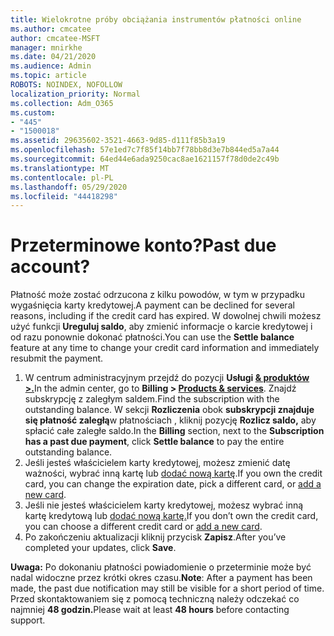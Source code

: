 ```yaml
---
title: Wielokrotne próby obciążania instrumentów płatności online
ms.author: cmcatee
author: cmcatee-MSFT
manager: mnirkhe
ms.date: 04/21/2020
ms.audience: Admin
ms.topic: article
ROBOTS: NOINDEX, NOFOLLOW
localization_priority: Normal
ms.collection: Adm_O365
ms.custom:
- "445"
- "1500018"
ms.assetid: 29635602-3521-4663-9d85-d111f85b3a19
ms.openlocfilehash: 57e1ed7c7f85f14bb7f78bb8d3e7b844ed5a7a44
ms.sourcegitcommit: 64ed44e6ada9250cac8ae1621157f78d0de2c49b
ms.translationtype: MT
ms.contentlocale: pl-PL
ms.lasthandoff: 05/29/2020
ms.locfileid: "44418298"
---
```

# <a name="past-due-account"></a><span data-ttu-id="17f0b-102">Przeterminowe konto?</span><span class="sxs-lookup"><span data-stu-id="17f0b-102">Past due account?</span></span>

<span data-ttu-id="17f0b-103">Płatność może zostać odrzucona z kilku powodów, w tym w przypadku wygaśnięcia karty kredytowej.</span><span class="sxs-lookup"><span data-stu-id="17f0b-103">A payment can be declined for several reasons, including if the credit card has expired.</span></span> <span data-ttu-id="17f0b-104">W dowolnej chwili możesz użyć funkcji **Ureguluj saldo**, aby zmienić informacje o karcie kredytowej i od razu ponownie dokonać płatności.</span><span class="sxs-lookup"><span data-stu-id="17f0b-104">You can use the **Settle balance** feature at any time to change your credit card information and immediately resubmit the payment.</span></span>

1. <span data-ttu-id="17f0b-105">W centrum administracyjnym przejdź do pozycji **Usługi [& produktów >.](https://go.microsoft.com/fwlink/p/?linkid=842054)**</span><span class="sxs-lookup"><span data-stu-id="17f0b-105">In the admin center, go to **Billing > [Products & services](https://go.microsoft.com/fwlink/p/?linkid=842054)**.</span></span>
<span data-ttu-id="17f0b-106">Znajdź subskrypcję z zaległym saldem.</span><span class="sxs-lookup"><span data-stu-id="17f0b-106">Find the subscription with the outstanding balance.</span></span> <span data-ttu-id="17f0b-107">W sekcji **Rozliczenia** obok **subskrypcji znajduje się płatność zaległą**w płatnościach , kliknij pozycję **Rozlicz saldo,** aby spłacić całe zaległe saldo.</span><span class="sxs-lookup"><span data-stu-id="17f0b-107">In the **Billing** section, next to the **Subscription has a past due payment**, click **Settle balance** to pay the entire outstanding balance.</span></span>
2. <span data-ttu-id="17f0b-108">Jeśli jesteś właścicielem karty kredytowej, możesz zmienić datę ważności, wybrać inną kartę lub [dodać nową kartę](https://docs.microsoft.com/microsoft-365/commerce/billing-and-payments/manage-payment-methods?view=o365-worldwide).</span><span class="sxs-lookup"><span data-stu-id="17f0b-108">If you own the credit card, you can change the expiration date, pick a different card, or [add a new card](https://docs.microsoft.com/microsoft-365/commerce/billing-and-payments/manage-payment-methods?view=o365-worldwide).</span></span>
3. <span data-ttu-id="17f0b-109">Jeśli nie jesteś właścicielem karty kredytowej, możesz wybrać inną kartę kredytową lub [dodać nową kartę.](https://docs.microsoft.com/microsoft-365/commerce/billing-and-payments/manage-payment-methods?view=o365-worldwide)</span><span class="sxs-lookup"><span data-stu-id="17f0b-109">If you don’t own the credit card, you can choose a different credit card or [add a new card](https://docs.microsoft.com/microsoft-365/commerce/billing-and-payments/manage-payment-methods?view=o365-worldwide).</span></span>
4. <span data-ttu-id="17f0b-110">Po zakończeniu aktualizacji kliknij przycisk **Zapisz**.</span><span class="sxs-lookup"><span data-stu-id="17f0b-110">After you’ve completed your updates, click **Save**.</span></span>

<span data-ttu-id="17f0b-111">**Uwaga:** Po dokonaniu płatności powiadomienie o przeterminie może być nadal widoczne przez krótki okres czasu.</span><span class="sxs-lookup"><span data-stu-id="17f0b-111">**Note**: After a payment has been made, the past due notification may still be visible for a short period of time.</span></span> <span data-ttu-id="17f0b-112">Przed skontaktowaniem się z pomocą techniczną należy odczekać co najmniej **48 godzin.**</span><span class="sxs-lookup"><span data-stu-id="17f0b-112">Please wait at least **48 hours** before contacting support.</span></span>

